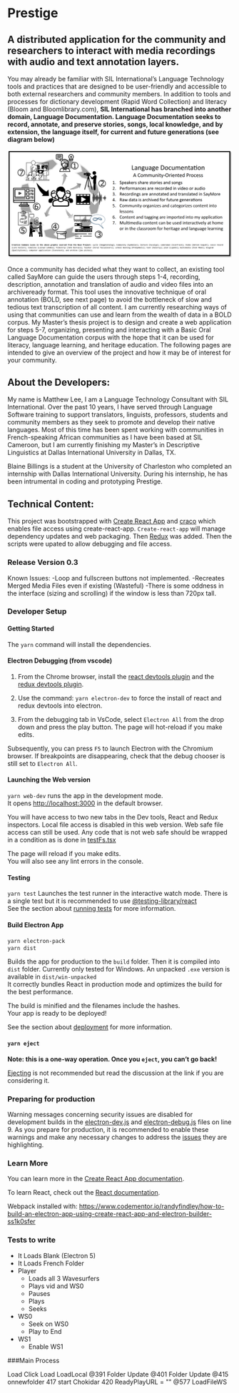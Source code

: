 # Prestige

## A distributed application for the community and researchers to interact with media recordings with audio and text annotation layers.

You may already be familiar with SIL International’s Language Technology tools and practices that are designed to be user-friendly and accessible to both external researchers and community members. In addition
to tools and processes for dictionary development (Rapid Word Collection) and literacy (Bloom and Bloomlibrary.com), **SIL International has branched into another domain, Language Documentation. Language Documentation seeks to record, annotate, and preserve stories, songs, local knowledge, and by extension, the
language itself, for current and future generations (see diagram below)**

![Workflow](./WorkFlow.png)

Once a community has decided what they want to collect, an existing tool called SayMore can guide the users
through steps 1-4, recording, description, annotation and translation of audio and video files into an archiveready format. This tool uses the innovative technique of oral annotation (BOLD, see next page) to avoid the
bottleneck of slow and tedious text transcription of all content.
I am currently researching ways of using that communities can use and learn from the wealth of data in a BOLD
corpus. My Master’s thesis project is to design and create a web application for steps 5-7, organizing, presenting and interacting with a Basic Oral Language Documentation corpus with the hope that it can be used
for literacy, language learning, and heritage education. The following pages are intended to give an overview
of the project and how it may be of interest for your community.

## About the Developers:

My name is Matthew Lee, I am a Language Technology Consultant with SIL
International. Over the past 10 years, I have served through Language Software training to
support translators, linguists, professors, students and community members as they seek to
promote and develop their native languages. Most of this time has been spent working with
communities in French-speaking African communities as I have been based at SIL Cameroon,
but I am currently finishing my Master’s in Descriptive Linguistics at Dallas International University in Dallas, TX.

Blaine Billings is a student at the University of Charleston who completed an internship with Dallas International University. During his internship, he has been intrumental in coding and prototyping Prestige.

## Technical Content:

This project was bootstrapped with [Create React App](https://github.com/facebook/create-react-app) and [craco](https://github.com/wwlib/cra-craco-electron-example) which enables file access using create-react-app. `Create-react-app` will manage dependency updates and web packaging. Then [Redux](https://www.npmjs.com/package/redux) was added. Then the scripts were upated to allow debugging and file access.

### Release Version 0.3
Known Issues:
-Loop and fullscreen buttons not implemented.
-Recreates Merged Media Files even if existing (Wasteful)
-There is some oddness in the interface (sizing and scrolling) if the window is less than 720px tall.


### Developer Setup

#### Getting Started

The `yarn` command will install the dependencies.

#### Electron Debugging (from vscode)

1. From the Chrome browser, install the [react devtools plugin](https://chrome.google.com/webstore/detail/react-developer-tools) and the [redux devtools plugin](https://chrome.google.com/webstore/detail/redux-devtools).

2. Use the command:
   `yarn electron-dev`
   to force the install of react and redux devtools into electron.

3. From the debugging tab in VsCode, select `Electron All` from the drop down and press the play button. The page will hot-reload if you make edits.

Subsequently, you can press `F5` to launch Electron with the Chromium browser. If breakpoints are disappearing, check that the debug chooser is still set to `Electron All`.

#### Launching the Web version

`yarn web-dev` runs the app in the development mode.<br>
It opens [http://localhost:3000](http://localhost:3000) in the default browser.

You will have access to two new tabs in the Dev tools, React and Redux inspectors. Local file access is disabled in this web version. Web safe file access can still be used. Any code that is not web safe should be wrapped in a condition as is done in [testFs.tsx](https://github.com/sillsdev/electron-craco-redux-ts/blob/943f8e466a56ef9151cb8ac048078991a5121003/src/model/testFs.tsx#L2)

The page will reload if you make edits.<br>
You will also see any lint errors in the console.

#### Testing

`yarn test` Launches the test runner in the interactive watch mode. There is a single test but it is recommended to use [@testing-library/react](https://www.npmjs.com/package/@testing-library/react)<br>
See the section about [running tests](https://facebook.github.io/create-react-app/docs/running-tests) for more information.

#### Build Electron App

```
yarn electron-pack
yarn dist
```

Builds the app for production to the `build` folder. Then it is compiled into `dist` folder. Currently only tested for Windows. An unpacked `.exe` version is available in `dist/win-unpacked`<br>
It correctly bundles React in production mode and optimizes the build for the best performance.

The build is minified and the filenames include the hashes.<br>
Your app is ready to be deployed!

See the section about [deployment](https://facebook.github.io/create-react-app/docs/deployment) for more information.

#### `yarn eject`

**Note: this is a one-way operation. Once you `eject`, you can’t go back!**

[Ejecting](https://facebook.github.io/create-react-app/docs/available-scripts#npm-run-eject) is not recommended but read the discussion at the link if you are considering it.

### Preparing for production

Warning messages concerning security issues are disabled for development builds in the [electron-dev.js](https://github.com/sillsdev/electron-craco-redux-ts/blob/943f8e466a56ef9151cb8ac048078991a5121003/public/electron-dev.js#L9) and [electron-debug.js](https://github.com/sillsdev/electron-craco-redux-ts/blob/943f8e466a56ef9151cb8ac048078991a5121003/public/electron-debug.js#L9) files on line 9. As you prepare for production, it is recommended to enable these warnings and make any necessary changes to address the [issues](https://github.com/electron/electron/blob/master/docs/tutorial/security.md#electron-security-warnings) they are highlighting.

### Learn More

You can learn more in the [Create React App documentation](https://facebook.github.io/create-react-app/docs/getting-started).

To learn React, check out the [React documentation](https://reactjs.org/).

Webpack installed with:
https://www.codementor.io/randyfindley/how-to-build-an-electron-app-using-create-react-app-and-electron-builder-ss1k0sfer


### Tests to write

- It Loads Blank (Electron 5)
- It Loads French Folder
- Player
   - Loads all 3 Wavesurfers
   - Plays vid and WS0
   - Pauses
   - Plays
   - Seeks
- WS0
   - Seek on WS0
   - Play to End
- WS1
   - Enable WS1
   
   
###Main Process

Load
Click Load
LoadLocal 
@391 Folder Update
@401 Folder Update
@415 onnewfolder
417 start Chokidar
420 ReadyPlayURL = ""
@577 LoadFileWS 


    
